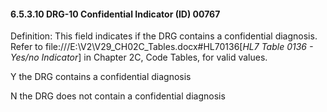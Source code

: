 #### 6.5.3.10 DRG-10 Confidential Indicator (ID) 00767

Definition: This field indicates if the DRG contains a confidential diagnosis. Refer to file:///E:\V2\V29_CH02C_Tables.docx#HL70136[_HL7 Table 0136 - Yes/no Indicator_] in Chapter 2C, Code Tables, for valid values.

Y the DRG contains a confidential diagnosis

N the DRG does not contain a confidential diagnosis
